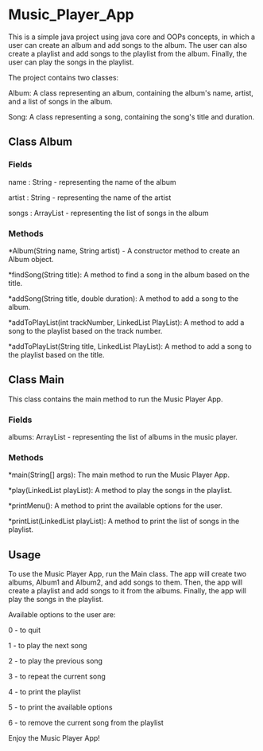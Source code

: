 # Music_Player_App

This is a simple java project using java core and OOPs concepts, in which a user can create an album and add songs to the album. The user can also create a playlist and add songs to the playlist from the album. Finally, the user can play the songs in the playlist.

The project contains two classes:

Album: A class representing an album, containing the album's name, artist, and a list of songs in the album.

Song: A class representing a song, containing the song's title and duration.

## Class Album
### Fields
name : String - representing the name of the album

artist : String - representing the name of the artist

songs : ArrayList<Song> - representing the list of songs in the album

### Methods
*Album(String name, String artist) - A constructor method to create an Album object.

*findSong(String title): A method to find a song in the album based on the title.

*addSong(String title, double duration): A method to add a song to the album.

*addToPlayList(int trackNumber, LinkedList<Song> PlayList): A method to add a song to the playlist based on the track number.

*addToPlayList(String title, LinkedList<Song> PlayList): A method to add a song to the playlist based on the title.

## Class Main
This class contains the main method to run the Music Player App.

### Fields

albums: ArrayList<Album> - representing the list of albums in the music player.

### Methods

*main(String[] args): The main method to run the Music Player App.

*play(LinkedList<Song> playList): A method to play the songs in the playlist.

*printMenu(): A method to print the available options for the user.

*printList(LinkedList<Song> playList): A method to print the list of songs in the playlist.

## Usage

To use the Music Player App, run the Main class. The app will create two albums, Album1 and Album2, and add songs to them. Then, the app will create a playlist and add songs to it from the albums. Finally, the app will play the songs in the playlist.

Available options to the user are:

0 - to quit

1 - to play the next song

2 - to play the previous song

3 - to repeat the current song

4 - to print the playlist

5 - to print the available options

6 - to remove the current song from the playlist

Enjoy the Music Player App!
